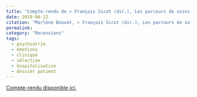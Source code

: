 ```yaml
---
title: "Compte-rendu de « François Sicot (dir.), Les parcours de soins en psychiatrie au prisme d'une analyse sociologique  »"
date: 2019-06-22
citation: "Marlène Bouvet, « François Sicot (dir.), Les parcours de soins en psychiatrie au prisme d'une analyse sociologique  », Lectures [En ligne], Les comptes rendus, mis en ligne le 27 août 2021."
permalink: 
category: "Recensions"
tags:
  - psychiatrie
  - émotions
  - clinique
  - sélection 
  - hospitalisation
  - dossier patient
---
```

[Compte-rendu disponible *ici*.](https://doi.org/10.4000/lectures.50849) 